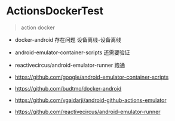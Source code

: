 # ActionsDockerTest

>  action docker




* docker-android 存在问题 设备离线-设备离线
* android-emulator-container-scripts 还需要验证
* reactivecircus/android-emulator-runner 跑通


* https://github.com/google/android-emulator-container-scripts
* https://github.com/budtmo/docker-android
* https://github.com/vgaidarji/android-github-actions-emulator
* https://github.com/reactivecircus/android-emulator-runner
